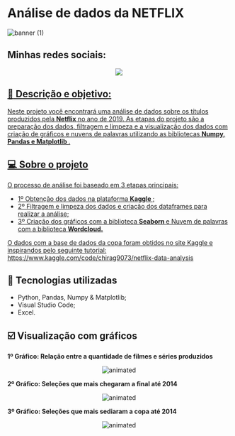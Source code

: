 # Análise de dados da NETFLIX

![banner (1)](https://github.com/Hugox96/Netflix_Analise/assets/62472486/3ffce98e-946d-4f4d-b7c6-997dd7cabdd0)




## Minhas redes sociais:

<p align="center">
	<a  href="https://github.com/Hugox96/">
	<img src="https://img.shields.io/static/v1?label=Git&message=Hugo&color=191970&style=for-the-badge&logo=ghost"/>
</p>	


 ## :memo: Descrição e objetivo:
 
Neste projeto você encontrará uma análise de dados sobre os títulos produzidos pela **Netflix** no ano de 2019. As etapas do projeto são a preparação dos dados, filtragem e limpeza e a visualização dos dados com criação de gráficos e nuvens de palavras utilizando as bibliotecas <b> Numpy, Pandas e Matplotlib </b>.


## 💻 Sobre o projeto

O processo de análise foi baseado em 3 etapas principais:

* 1º Obtenção dos dados na plataforma <b> Kaggle </span> </b>;
* 2º Filtragem e limpeza dos dados e criação dos dataframes para realizar a análise;
* 3º Criação dos gráficos com a biblioteca <b> Seaborn </b> e Nuvem de palavras com a biblioteca <b> Wordcloud. </b>

O dados com a base de dados da copa foram obtidos no site Kaggle e inspirandos pelo seguinte tutorial: https://www.kaggle.com/code/chirag9073/netflix-data-analysis


## :wrench: Tecnologias utilizadas
* Python, Pandas, Numpy & Matplotlib;
* Visual Studio Code; 	
* Excel. 	
	
## :ballot_box_with_check: Visualização com gráficos

<b> 1º Gráfico: Relação entre a quantidade de filmes e séries produzidos </b>

<p align="center">
  <img src="grafico1.gif" alt="animated"/>
</p>	

<b> 2º Gráfico: Seleções que mais chegaram a final até 2014 </b>

<p align="center">
  <img src="grafico2.gif" alt="animated"/>
</p>

<b> 3º Gráfico: Seleções que mais sediaram a copa até 2014 </b>

<p align="center">
  <img src="grafico3.gif" alt="animated"/>
</p>
